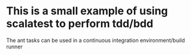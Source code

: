 # This is a small example of using scalatest to perform tdd/bdd
The ant tasks can be used in a continuous integration environment/build runner
